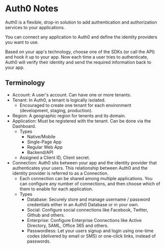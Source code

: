 # Auth0 Notes

Auth0 is a flexible, drop-in solution to add authentication and authorization services to your applications.

You can connect any application to Auth0 and define the identity providers you want to use.

Based on your app's technology, choose one of the SDKs (or call the API) and hook it up to your app. Now each time a user tries to authenticate, Auth0 will verify their identity and send the required information back to your app.


## Terminology

- Account: A user's account. Can have one or more tenants.
- Tenant: In Auth0, a tenant is logically isolated.
  + Encouraged to create one tenant for each environment (development, staging, production).
- Region: A geographic region for tenents and its domain.
- Application: Must be registered with the tenant. Can be done via the Dashboard.
  + Types
    * Native/Mobile
    * Single-Page App
    * Regular Web App
    * Backend/API
  + Assigned a Client ID, Client secret.
- Connection: Auth0 sits between your app and the identity provider that authenticates your users. This relationship between Auth0 and the identity provider is referred to as a Connection.
  + Each connection can be shared among multiple applications. You can configure any number of connections, and then choose which of them to enable for each application.
  + Types
    * Database: Securely store and manage username / password credentials either in an Auth0 Database or in your own.
    * Social: Configure social connections like Facebook, Twitter, Github and others.
    * Enterprise: Configure Enterprise Connections like Active Directory, SAML, Office 365 and others.
    * Passwordless: Let your users signup and login using one-time codes (delivered by email or SMS) or one-click links, instead of passwords.
